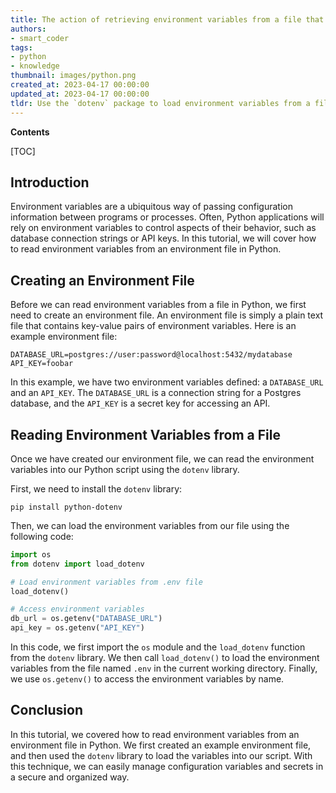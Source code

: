 ```yaml
---
title: The action of retrieving environment variables from a file that specifies the environment
authors:
- smart_coder
tags:
- python
- knowledge
thumbnail: images/python.png
created_at: 2023-04-17 00:00:00
updated_at: 2023-04-17 00:00:00
tldr: Use the `dotenv` package to load environment variables from a file named `.env` located in the same directory as the Python script.
---
```


**Contents**

[TOC]

## Introduction

Environment variables are a ubiquitous way of passing configuration information between programs or processes. Often, Python applications will rely on environment variables to control aspects of their behavior, such as database connection strings or API keys. In this tutorial, we will cover how to read environment variables from an environment file in Python.

## Creating an Environment File

Before we can read environment variables from a file in Python, we first need to create an environment file. An environment file is simply a plain text file that contains key-value pairs of environment variables. Here is an example environment file:

```
DATABASE_URL=postgres://user:password@localhost:5432/mydatabase
API_KEY=foobar
```

In this example, we have two environment variables defined: a `DATABASE_URL` and an `API_KEY`. The `DATABASE_URL` is a connection string for a Postgres database, and the `API_KEY` is a secret key for accessing an API.

## Reading Environment Variables from a File

Once we have created our environment file, we can read the environment variables into our Python script using the `dotenv` library. 

First, we need to install the `dotenv` library:

```
pip install python-dotenv
```

Then, we can load the environment variables from our file using the following code:

```python
import os
from dotenv import load_dotenv

# Load environment variables from .env file
load_dotenv()

# Access environment variables
db_url = os.getenv("DATABASE_URL")
api_key = os.getenv("API_KEY")
```

In this code, we first import the `os` module and the `load_dotenv` function from the `dotenv` library. We then call `load_dotenv()` to load the environment variables from the file named `.env` in the current working directory. Finally, we use `os.getenv()` to access the environment variables by name.

## Conclusion

In this tutorial, we covered how to read environment variables from an environment file in Python. We first created an example environment file, and then used the `dotenv` library to load the variables into our script. With this technique, we can easily manage configuration variables and secrets in a secure and organized way.
